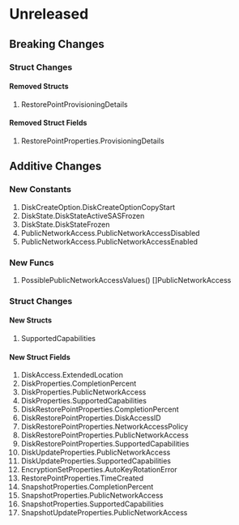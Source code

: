 # Unreleased

## Breaking Changes

### Struct Changes

#### Removed Structs

1. RestorePointProvisioningDetails

#### Removed Struct Fields

1. RestorePointProperties.ProvisioningDetails

## Additive Changes

### New Constants

1. DiskCreateOption.DiskCreateOptionCopyStart
1. DiskState.DiskStateActiveSASFrozen
1. DiskState.DiskStateFrozen
1. PublicNetworkAccess.PublicNetworkAccessDisabled
1. PublicNetworkAccess.PublicNetworkAccessEnabled

### New Funcs

1. PossiblePublicNetworkAccessValues() []PublicNetworkAccess

### Struct Changes

#### New Structs

1. SupportedCapabilities

#### New Struct Fields

1. DiskAccess.ExtendedLocation
1. DiskProperties.CompletionPercent
1. DiskProperties.PublicNetworkAccess
1. DiskProperties.SupportedCapabilities
1. DiskRestorePointProperties.CompletionPercent
1. DiskRestorePointProperties.DiskAccessID
1. DiskRestorePointProperties.NetworkAccessPolicy
1. DiskRestorePointProperties.PublicNetworkAccess
1. DiskRestorePointProperties.SupportedCapabilities
1. DiskUpdateProperties.PublicNetworkAccess
1. DiskUpdateProperties.SupportedCapabilities
1. EncryptionSetProperties.AutoKeyRotationError
1. RestorePointProperties.TimeCreated
1. SnapshotProperties.CompletionPercent
1. SnapshotProperties.PublicNetworkAccess
1. SnapshotProperties.SupportedCapabilities
1. SnapshotUpdateProperties.PublicNetworkAccess
